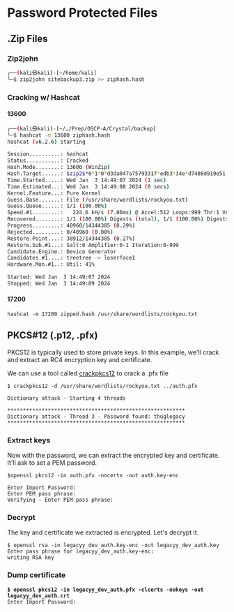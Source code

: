 # Password Protected Files



## .Zip Files

### Zip2john

```bash
┌──(kali㉿kali)-[~/home/kali]
└─$ zip2john sitebackup3.zip >> ziphash.hash
```

### Cracking w/ Hashcat



#### 13600

```bash
┌──(kali㉿kali)-[~/…/Prep/OSCP-A/Crystal/backup]
└─$ hashcat -m 13600 ziphash.hash
hashcat (v6.2.6) starting

Session..........: hashcat
Status...........: Cracked
Hash.Mode........: 13600 (WinZip)
Hash.Target......: $zip2$*0*1*0*d3da047a75793317*edb3*34e*d7408d919e51.../zip2$
Time.Started.....: Wed Jan  3 14:49:07 2024 (1 sec)
Time.Estimated...: Wed Jan  3 14:49:08 2024 (0 secs)
Kernel.Feature...: Pure Kernel
Guess.Base.......: File (/usr/share/wordlists/rockyou.txt)
Guess.Queue......: 1/1 (100.00%)
Speed.#1.........:   224.6 kH/s (7.06ms) @ Accel:512 Loops:999 Thr:1 Vec:16
Recovered........: 1/1 (100.00%) Digests (total), 1/1 (100.00%) Digests (new)
Progress.........: 40960/14344385 (0.29%)
Rejected.........: 0/40960 (0.00%)
Restore.Point....: 38912/14344385 (0.27%)
Restore.Sub.#1...: Salt:0 Amplifier:0-1 Iteration:0-999
Candidate.Engine.: Device Generator
Candidates.#1....: treetree -> loserface1
Hardware.Mon.#1..: Util: 41%

Started: Wed Jan  3 14:49:07 2024
Stopped: Wed Jan  3 14:49:09 2024

```

#### 17200

```
hashcat -m 17200 zipped.hash /usr/share/wordlists/rockyou.txt
```





## PKCS#12 (.p12, .pfx)

PKCS12 is typically used to store private keys. In this example, we'll crack and extract an RC4 encryption key and certificate.

We can use a tool called [crackpkcs12](https://github.com/crackpkcs12/crackpkcs12) to crack a .pfx file

```
$ crackpkcs12 -d /usr/share/wordlists/rockyou.txt ../auth.pfx 

Dictionary attack - Starting 4 threads

*********************************************************
Dictionary attack - Thread 3 - Password found: thuglegacy
*********************************************************

```

### Extract keys

Now with the password, we can extract the encrypted key and certificate. It'll ask to set a PEM password.

```
$openssl pkcs12 -in auth.pfx -nocerts -out auth.key-enc

Enter Import Password:
Enter PEM pass phrase:
Verifying - Enter PEM pass phrase:
```

### Decrypt

The key and certificate we extracted is encrypted. Let's decrypt it.

```
$ openssl rsa -in legacyy_dev_auth.key-enc -out legacyy_dev_auth.key
Enter pass phrase for legacyy_dev_auth.key-enc:
writing RSA key
```

### Dump certificate

<pre><code><strong>$ openssl pkcs12 -in legacyy_dev_auth.pfx -clcerts -nokeys -out legacyy_dev_auth.crt
</strong>Enter Import Password:
</code></pre>
